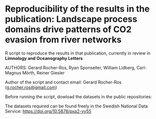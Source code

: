 # Reproducibility of the results in the publication: Landscape process domains drive patterns of CO2 evasion from river networks
R script to reproduce the results in that publication, currently in review in **Limnology and Oceanography Letters**

AUTHORS:  Gerard Rocher-Ros, Ryan Sponseller, William Lidberg, Carl-Magnus Mörth, Reiner Giesler

Author of the script and contact email: Gerard Rocher-Ros (g.rocher.ros@gmail.com)

Before running the script, dowload the datasets in the public repositories:

The datasets required can be found freely in the Swedish National Data Service: https://doi.org/10.5878/pxa2-vy55 


